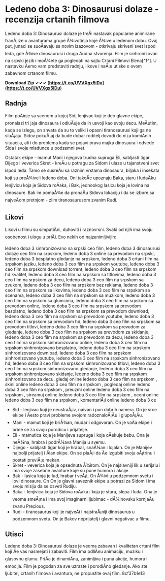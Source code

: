 
 
# Ledeno doba 3: Dinosaurusi dolaze - recenzija crtanih filmova
 
Ledeno doba 3: Dinosaurusi dolaze je treÄi nastavak popularne animirane franÅ¡ize o avanturama grupe Å¾ivotinja koje Å¾ive u ledenom dobu. Ovaj put, junaci se suoÄavaju sa novim izazovom - otkrivaju skriveni svet ispod leda, gde Å¾ive dinosaurusi i druga Äudna stvorenja. Film je sinhronizovan na srpski jezik i moÅ¾ete ga pogledati na sajtu Crtani Filmovi Elena[^1^]. U nastavku Äemo vam predstaviti radnju, likove i naÅ¡e utiske o ovom zabavnom crtanom filmu.
 
**Download Zip ✓✓✓ [https://t.co/UVVXgx5iDu](https://t.co/UVVXgx5iDu)**


 
## Radnja
 
Film poÄinje sa scenom u kojoj Sid, lenjivac koji je deo glavne ekipe, pronalazi tri jaja dinosaura i odluÄuje da ih usvoji kao svoju decu. MeÄutim, kada se izlegu, on shvata da su to veliki i opasni tiranosaurusi koji ga ne sluÅ¡aju. Sidov pokuÅ¡aj da bude dobar roditelj dovodi do niza komiÄnih situacija, ali i do problema kada se pojavi prava majka dinosaura i odvede Sida i svoje mladunce u podzemni svet.
 
Ostatak ekipe - mamut Mani i njegova trudna supruga Eli, sabljasti tigar Dijego i veverica Skret - kreÄu u potragu za Sidom i ulaze u tajanstveni svet ispod leda. Tamo se susreÄu sa raznim vrstama dinosaura, biljaka i insekata koji su preÅ¾iveli ledeno doba. Oni takoÄe upoznaju Baka, staru i ludaÄku lenjivicu koja je Sidova roÄaka, i Bak, jednookog lasicu koja je lovina na dinosaure. Bak im pomaÅ¾e da pronaÄu Sidovu lokaciju i da se izbore sa najveÄom pretnjom - zlim tiranosaurusom zvanim Rudi.
 
## Likovi
 
Likovi u filmu su simpatiÄni, duhoviti i raznovrsni. Svaki od njih ima svoju osobenost i ulogu u priÄi. Evo nekih od najzanimljivijih:
 
ledeno doba 3 sinhronizovano na srpski ceo film,  ledeno doba 3 dinosaurusi dolaze ceo film na srpskom,  ledeno doba 3 online sa prevodom na srpski,  ledeno doba 3 besplatno gledanje na srpskom,  ledeno doba 3 crtani film na srpskom jeziku,  ledeno doba 3 ceo film na srpskom youtube,  ledeno doba 3 ceo film na srpskom download torrent,  ledeno doba 3 ceo film na srpskom hd kvalitet,  ledeno doba 3 ceo film na srpskom sa titlovima,  ledeno doba 3 ceo film na srpskom za decu,  ledeno doba 3 ceo film na srpskom sa zvukom,  ledeno doba 3 ceo film na srpskom bez reklama,  ledeno doba 3 ceo film na srpskom sa likovima,  ledeno doba 3 ceo film na srpskom sa scenama,  ledeno doba 3 ceo film na srpskom sa muzikom,  ledeno doba 3 ceo film na srpskom sa glumcima,  ledeno doba 3 ceo film na srpskom sa prevodom online,  ledeno doba 3 ceo film na srpskom sa prevodom besplatno,  ledeno doba 3 ceo film na srpskom sa prevodom download,  ledeno doba 3 ceo film na srpskom sa prevodom youtube,  ledeno doba 3 ceo film na srpskom sa prevodom hd,  ledeno doba 3 ceo film na srpskom sa prevodom titlovi,  ledeno doba 3 ceo film na srpskom sa prevodom za gledanje,  ledeno doba 3 ceo film na srpskom sa prevodom za skidanje,  ledeno doba 3 ceo film na srpskom sa prevodom za decu,  ledeno doba 3 ceo film na srpskom sinhronizovano online,  ledeno doba 3 ceo film na srpskom sinhronizovano besplatno,  ledeno doba 3 ceo film na srpskom sinhronizovano download,  ledeno doba 3 ceo film na srpskom sinhronizovano youtube,  ledeno doba 3 ceo film na srpskom sinhronizovano hd,  ledeno doba 3 ceo film na srpskom sinhronizovano titlovi,  ledeno doba 3 ceo film na srpskom sinhronizovano gledanje,  ledeno doba 3 ceo film na srpskom sinhronizovano skidanje,  ledeno doba 3 ceo film na srpskom sinhronizovano za decu,  gledaj online ledeno doba 3 ceo film na srpskom ,  skini online ledeno doba 3 ceo film na srpskom ,  pogledaj online ledeno doba 3 ceo film na srpskom ,  preuzmi online ledeno doba 3 ceo film na srpskom ,  streamuj online ledeno doba 3 ceo film na srpskom ,  oceni online ledeno doba 3 ceo film na srpskom ,  komentariÅ¡i online ledeno doba 3 ce
 
- Sid - lenjivac koji je neustraÅ¡iv, naivan i pun dobrih namera. On je srce ekipe i Äesto pravi probleme svojom radoznaloÅ¡Äu i glupoÅ¡Äu.
- Mani - mamut koji je briÅ¾an, mudar i odgovoran. On je voÄa ekipe i brine se za svoju porodicu i prijatelje.
- Eli - mamutica koja je Manijeva supruga i koja oÄekuje bebu. Ona je neÅ¾na, hrabra i podrÅ¾ava Manija u svemu.
- Dijego - sabljasti tigar koji je hrabar, snaÅ¾an i lojalan. On je Manijev najbolji prijatelj i Älan ekipe. On se plaÅ¡i da Äe izgubiti svoju oÅ¡trinu i postati previÅ¡e mekan.
- Skret - veverica koja je opsednuta Å¾irom. On je najslavniji lik u serijalu i ima svoje zasebne avanture koje su pune humora i akcije.
- Bak - lasica koja je lud, hrabar i veÅ¡t. On Å¾ivi u podzemnom svetu i lovi dinosaure. On
    On je glavni saveznik ekipe u potrazi za Sidom i ima svoju misiju da se osveti Rudiju.
- Baka - lenjivica koja je Sidova roÄaka i koja je stara, slepa i luda. Ona je veoma smeÅ¡na i ima svoj imaginarni ljubimac - dÅ¾inovsku kornjaÄu zvanu Precious.
- Rudi - tiranosaurus koji je najveÄi i najstraÅ¡niji dinosaurus u podzemnom svetu. On je Bakov neprijatelj i glavni negativac u filmu.

## Utisci
 
Ledeno doba 3: Dinosaurusi dolaze je veoma zabavan i kvalitetan crtani film koji Äe vas nasmejati i zabaviti. Film ima odliÄnu animaciju, muziku i glasovnu glumu. PriÄa je dinamiÄna, zanimljiva i puna akcije, humora i emocija. Film je pogodan za sve uzraste i porodiÄno gledanje. Ako ste ljubitelj crtanih filmova i avantura, ne propustite ovaj film.
 8cf37b1e13
 
